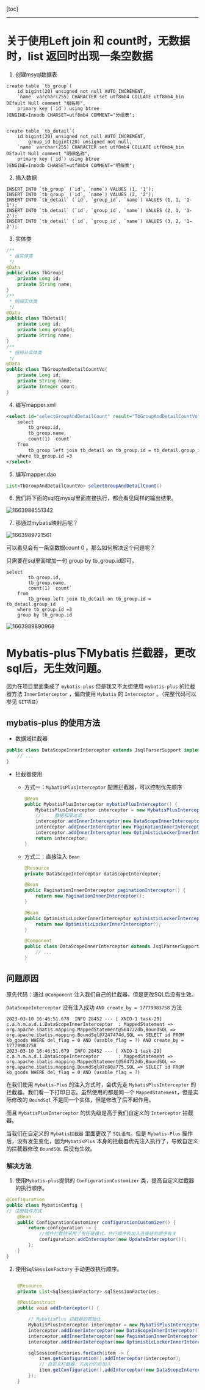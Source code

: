 [toc]



---



# 关于使用Left join 和 count时，无数据时，list 返回时出现一条空数据

1. 创建msyql数据表

```mysql
create table `tb_group`(
    id bigint(20) unsigned not null AUTO_INCREMENT,
    `name` varchar(255) CHARACTER set utf8mb4 COLLATE utf8mb4_bin DEfault Null comment "组名称",
    primary key (`id`) using btree
)ENGINE=Innodb CHARSET=utf8mb4 COMMENT="分组表";


create table `tb_detail`(
    id bigint(20) unsigned not null AUTO_INCREMENT,
		group_id bigint(20) unsigned not null,
    `name` varchar(255) CHARACTER set utf8mb4 COLLATE utf8mb4_bin DEfault Null comment "明细名称",
    primary key (`id`) using btree
)ENGINE=Innodb CHARSET=utf8mb4 COMMENT="明细表";
```

2. 插入数据

```mysql
INSERT INTO `tb_group` (`id`, `name`) VALUES (1, '1');
INSERT INTO `tb_group` (`id`, `name`) VALUES (2, '2');
INSERT INTO `tb_detail` (`id`, `group_id`, `name`) VALUES (1, 1, '1-1');
INSERT INTO `tb_detail` (`id`, `group_id`, `name`) VALUES (2, 1, '1-2');
INSERT INTO `tb_detail` (`id`, `group_id`, `name`) VALUES (3, 2, '1-2');
```

3. 实体类

```java
/**
 * 组实体类
 */
@Data
public class TbGroup{
    private Long id;
    private String name;
}
/**
 * 明细实体类
 */
@Data
public class TbDetail{
    private Long id;
    private Long groupId;
    private String name;
}
/**
 * 组统计实体类
 */
@Data
public class TbGroupAndDetailCountVo{
    private Long id;
    private String name;
    private Integer count;
}
```

4. 编写mapper.xml

```xml
<select id="selectGroupAndDetailCount" result="TbGroupAndDetailCountVo">
	select 
    	tb_group.id,
    	tb_group.name,
    	count(1) `count`
    from 
    	tb_group left join tb_detail on tb_group.id = tb_detail.group_id
    where tb_group.id =3 
</select>
```

5. 编写mapper.dao

```java
List<TbGroupAndDetailCountVo> selectGroupAndDetailCount()
```

6. 我们将下面的sql在mysql里面直接执行，都会看见同样的输出结果。

![1663988551342](https://smile-sxd.oss-cn-shenzhen.aliyuncs.com/smilex/images/github/踩坑记录.assets/1663988551342.png)

7. 那通过mybatis映射后呢？

![1663989721561](https://smile-sxd.oss-cn-shenzhen.aliyuncs.com/smilex/images/github/踩坑记录.assets/1663989721561.png)

可以看见会有一条空数据count 0 。那么如何解决这个问题呢？

只需要在sql里面增加一句 group by tb_group.id即可。

```mysql
select 
    	tb_group.id,
    	tb_group.name,
    	count(1) `count`
    from 
    	tb_group left join tb_detail on tb_group.id = tb_detail.group_id
    where tb_group.id =3 
    group by tb_group.id
```

![1663989890968](https://smile-sxd.oss-cn-shenzhen.aliyuncs.com/smilex/images/github/踩坑记录.assets/1663989890968.png)

# Mybatis-plus下Mybatis 拦截器，更改sql后，无生效问题。

因为在项目里面集成了 `mybatis-plus` 但是我又不太想使用 `mybatis-plus` 的拦截器方法 `InnerInterceptor` ，偏向使用 `Mybatis` 的 `Interceptor` 。（完整代码可以参见 `GIT项目`）

## mybatis-plus 的使用方法

- 数据域拦截器

```JAVA
public class DataScopeInnerInterceptor extends JsqlParserSupport implements InnerInterceptor {
    // ...
}
```

- 拦截器使用

  - 方式一：`MybatisPlusInterceptor` 配置拦截器，可以控制优先顺序

    ```java
    @Bean
    public MybatisPlusInterceptor mybatisPlusInterceptor() {
        MybatisPlusInterceptor interceptor = new MybatisPlusInterceptor();
        //     数据权限过滤
        interceptor.addInnerInterceptor(new DataScopeInnerInterceptor());
        interceptor.addInnerInterceptor(new PaginationInnerInterceptor());
        interceptor.addInnerInterceptor(new OptimisticLockerInnerInterceptor());
        return interceptor;
    }
    ```

  - 方式二：直接注入 `Bean`

    ```java
    @Resource
    private DataScopeInterceptor dataScopeInterceptor;
    
    @Bean
    public PaginationInnerInterceptor paginationInterceptor() {
        return new PaginationInnerInterceptor();
    }
    
    @Bean
    public OptimisticLockerInnerInterceptor optimisticLockerInterceptor() {
        return new OptimisticLockerInnerInterceptor();
    }
    
    @Component
    public class DataScopeInnerInterceptor extends JsqlParserSupport implements InnerInterceptor {
        // ...
    }
    ```



## 问题原因

原先代码：通过 `@Component` 注入我们自己的拦截器，但是更改SQL后没有生效。

`DataScopeInterceptor` 没有注入成功 `AND create_by = 17779983758` 方法

```shell
2023-03-10 16:46:51.678  INFO 28452 --- [ XNIO-1 task-29] c.a.h.m.a.d.i.DataScopeInnerInterceptor  : MappedStatement => org.apache.ibatis.mapping.MappedStatement@564722db,BoundSQL => org.apache.ibatis.mapping.BoundSql@7247474d,SQL => SELECT id FROM kb_goods WHERE del_flag = 0 AND (usable_flag = ?) AND create_by = 17779983758
2023-03-10 16:46:51.679  INFO 28452 --- [ XNIO-1 task-29] c.a.h.m.a.d.i.DataScopeInterceptor       : MappedStatement => org.apache.ibatis.mapping.MappedStatement@564722db,BoundSQL => org.apache.ibatis.mapping.BoundSql@7c80a775,SQL => SELECT id FROM kb_goods WHERE del_flag = 0 AND (usable_flag = ?)
```

在我们使用 `Mybatis-Plus` 的注入方式时，会优先走 `MybatisPlusInterceptor` 的拦截器。我们看一下打印日志。虽然使用的都是同一个 `MappedStatement`，但是实际修改的 `BoundSql`  不是同一个实体，但是修改了后不起作用。

而且 `MybatisPlusInterceptor` 的优先级是高于我们自定义的 `Interceptor` 拦截器。

当我们在自定义的 `Mybatis拦截器` 里面更改了 `SQL语句`。但是 `Mybatis-Plus` 操作后，没有发生变化，因为`MybatisPlus` 本身的拦截器优先注入执行了，导致自定义的拦截器修改 `BoundSQL` 后没有生效。

### 解决方法

1. 使用`Mybatis-plus`提供的 `ConfigurationCustomizer`  类，提高自定义拦截器的执行顺序。

```java
@Configuration
public class MybatisConfig {
// 注册插件方式
    @Bean
    public ConfigurationCustomizer configurationCustomizer() {
        return configuration -> {
            //插件拦截链采用了责任链模式，执行顺序和加入连接链的顺序有关
            configuration.addInterceptor(new UpdateInterceptor());
        };
    }
}
```

2. 使用`SqlSessionFactory` 手动更改执行顺序。

```java

    @Resource
    private List<SqlSessionFactory> sqlSessionFactories;

    @PostConstruct
    public void addInterceptor() {

		// MybatisPlus 拦截器的初始化
        MybatisPlusInterceptor interceptor = new MybatisPlusInterceptor();
        interceptor.addInnerInterceptor(new DataScopeInnerInterceptor());
        interceptor.addInnerInterceptor(new PaginationInnerInterceptor());
        interceptor.addInnerInterceptor(new OptimisticLockerInnerInterceptor());

        sqlSessionFactories.forEach(item -> {
            item.getConfiguration().addInterceptor(interceptor);
            // 自定义拦截器，先执行的后加入
            item.getConfiguration().addInterceptor(new DataScopeInterceptor());
        });
    }

```

